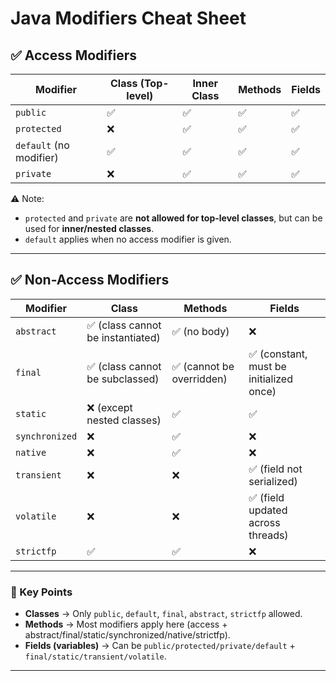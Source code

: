# Java Modifiers Cheat Sheet

## ✅ Access Modifiers

| Modifier                | Class (Top-level) | Inner Class | Methods | Fields |
|-------------------------|-------------------|-------------|---------|--------|
| `public`                | ✅                 | ✅           | ✅       | ✅      |
| `protected`             | ❌                 | ✅           | ✅       | ✅      |
| `default` (no modifier) | ✅                 | ✅           | ✅       | ✅      |
| `private`               | ❌                 | ✅           | ✅       | ✅      |

⚠️ Note:

* `protected` and `private` are **not allowed for top-level classes**, but can be used for **inner/nested classes**.
* `default` applies when no access modifier is given.

---

## ✅ Non-Access Modifiers

| Modifier       | Class                            | Methods                  | Fields                                 |
|----------------|----------------------------------|--------------------------|----------------------------------------|
| `abstract`     | ✅ (class cannot be instantiated) | ✅ (no body)              | ❌                                      |
| `final`        | ✅ (class cannot be subclassed)   | ✅ (cannot be overridden) | ✅ (constant, must be initialized once) |
| `static`       | ❌ (except nested classes)        | ✅                        | ✅                                      |
| `synchronized` | ❌                                | ✅                        | ❌                                      |
| `native`       | ❌                                | ✅                        | ❌                                      |
| `transient`    | ❌                                | ❌                        | ✅ (field not serialized)               |
| `volatile`     | ❌                                | ❌                        | ✅ (field updated across threads)       |
| `strictfp`     | ✅                                | ✅                        | ❌                                      |

---

### 🔑 Key Points

* **Classes** → Only `public`, `default`, `final`, `abstract`, `strictfp` allowed.
* **Methods** → Most modifiers apply here (access + abstract/final/static/synchronized/native/strictfp).
* **Fields (variables)** → Can be `public/protected/private/default` + `final/static/transient/volatile`.

---
